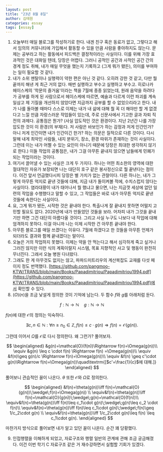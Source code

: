 ```yaml
---
layout: post
title: "23년 8월 8일"
author: 김태원
categories: essay
tags: [essay]
---
```


1. 오늘부터 매일 블로그를 작성하기로 한다. 내겐 친구 혹은 동료가 없고, 
    그렇다고 해서 임의의 커뮤니티에 가입해서 활동할 수 있을 만큼 사람을
    좋아하지도 않는다. 문제는 공부라고 하는 활동에서 피드백은 결정적이라는
    사실이다. 이를 위해 가장 효과적인 것은 대화일 텐데, 당장은 어렵다.
    그러니 공적인 공간과 사적인 공간 간의 경계 정도 취해, 내가 매일 무엇을
    했는지 기록하고 (그게 뭐가 됐든), 의미를 부여하는 일이 필요할 것 같다.
2. 내가 소위 멘탈이나 실행력이 약한 편은 아닌 것 같다. 오히려 강한 것 같고,
    다만 뭘 끝까지 해낸 게 최근 거의 없다. 매번 실행하고 부수고 실행하고 부수고. 
    히로나카 헤이스케의 '학문의 즐거움'이라는 책을 7월에 종종 읽었는데,
    원래 음악을 하려다가 공부를 하게 된 사람으로서 헤이스케에 따르면, 예술과
    다르게 이런 파괴를 계속 일삼고 제 기질을 개선하지 않았다면 지금까지 공부를
    할 수 없었으리라고 한다. 내가 나를 돌아볼 때마다 스스로 이제는 내가 내 삶에
    대해 뭘 꼭 더 해야만 할 게 없겠다고 느낄 만큼 자랑스러운 작업들이 있는데, 
    주로 신문사에서 기고한 글과 자퇴 직전의 과제다. 공통점은 뭔가?
    (사실 압도적인 것은 환경이다. 지난 2년간 나를 가장 압도한 것이 이 
     환경(의 부재)다. 저 사람은 바보인가 하는 감정과 저게 인간인가? 아니 저게
     인간이면 내가 인간이긴 한가? 하는 의문은 질적으로 다른 것이다. 다시 말해
     내게 최악인 사람들, 내지 분위기, 장소, 환경 따위가 존재하는 것이 사실이다. 
     그런데 이는 내가 어쩔 수 있는 요인이 아니기 때문에 당장은 최대한 생각하지
     않기로 한다.) 이들 작업의 공통점은, 내가 그걸 아무튼 끝내지 않으면 남들에게
    민폐가 되는 작업이라는 것이다.
3. 여기서 끌어낼 수 있는 사실은 크게 두 가지다. 하나는 어떤 최소한의 영역에
    대한 절대적인 자유가 보장되면 나는 대단히 호구 같은 봉사정신으로 뭘
    끝낸다는 점이다. 이건 앞서 언급했다시피 당장은 별 가치가 없는 관찰이다.
    다른 하나는, 내가 그렇게 아무튼 억지로 끝낸 것들에 대해, 지금 내가
    돌이켜볼 적에, 수치스럽지 않다는 사실이다. 염라대황이 내가 태어나서 뭘
    했냐고 물으면, 나는 지금껏 세상에 없던 일련의 작업을 수행했다고 말할
    수 있고, 그 작업들은 바로 내가 아무튼 억지로 끝낸 것들에 속한다는
    사실이다. 
4. 요, 그게 뭐가 됐든, 시작한 것은 끝내야 한다. 특출나게 잘 끝내지 못하면
    어떨지 고민할 필요도 없다. 2020년에 내가 만들었던 것들을 보라. 어차피
    내가 그것을 끝내기만 하면 그건 대단히 아름다울 것이다. 그리고 사실
    누구도 나보다 내 작업에 대해 엄격하지 못하다. 이걸 아니까 나는 이제 
    시작한 건 아무튼 끝내야 한다.
5. 아무튼 블로그를 매일 쓰겠다는 이유다. 7월에 하겠다고 한 것들을 아무튼 
    언제가 되더라도 결과와 함께 끝내겠다는 말이다. 
6. 오늘은 거의 작업하지 못했다. 이제는 약을 안 먹는다고 해서 심각하게 죽고
    싶거나 그러진 않지만 이런 식의 계획이랄지 시스템, 목표 지향적인 사고 및
    행동이 완전히 무너진다. 그래서 오늘 병원 다녀왔다.
7. 그래도 한 게 아무것도 없지는 않고, 파파드미트리우의 계산복잡도 교재를
다섯 페이지 정도 번역했다. [https://github.com/pangmoo-KTW/TRANS/blob/main/Books/Papadimitriou/Papadimitriou1994.pdf](https://github.com/pangmoo-KTW/TRANS/blob/main/Books/Papadimitriou/Papadimitriou1994.pdf)에서 확인할 수 있다. 
8. $\mathcal(O)(n)$을 조금 낯설게 정의한 것이 기억에 남는다. 두 함수 $f$와 $g$를
아래처럼 둔다.

$$
f:\mathbb{\mathbb{N}}\rightarrow{\mathbb{N}}\quad g:\mathbb{N}\rightarrow{\mathbb{N}}
$$

$f(n)$에 대한 $\mathcal{O}$의 정의는 익숙하다.

$$
\exists c, n\in\mathbb{N}:\forall n\geq n_0\in\mathbb{Z}, f(n)\leq c\cdot g(n)\Rightarrow f(n)=\mathcal{O}(g(n)).
$$

그런데 이어서 $\Omega$를 $\mathcal{O}$로 다시 정의한다. 왜 그런가? 풀어보자.

$$
\begin{aligned}
&g(n)=\mathcal{O}(f(n))\Rightarrow f(n)=\Omega(g(n))\\
\equiv &g(n) \leq c \cdot f(n) \Rightarrow f(n) =\Omega(g(n))\\
\equiv &f(n)\geq g(n)/c \Rightarrow f(n)=\Omega(g(n))\\
\equiv &f(n) \geq c'\cdot g(n)\Rightarrow f(n)=\Omega(g(n))\quad\textrm{[$c'=\frac{1}{c}$에 대해.]}
\end{aligned}
$$

풀어보니 관습적인 꼴이 나온다. $\theta$ 또한 $\mathcal{O}$와 $\Omega$로 정의한다.

$$
\begin{aligned}
&f(n)=\theta(g(n))\iff f(n)=\mathcal{O}(g(n))\;\wedge\;f(n)=\Omega(g(n)) \\
\equiv&f(n)=\theta(g(n))\iff f(n)=\mathcal{O}(g(n))\;\wedge\;g(n)=\mathcal{O}(f(n))\\
\equiv&f(n)=\theta(g(n))\iff f(n)\leq c_1\cdot g(n)\;\wedge\;g(n)\leq c_2 \cdot f(n)\\
\equiv&f(n)=\theta(g(n))\iff f(n)\leq c_1\cdot g(n)\;\wedge\;f(n)\geq 1/c_2\cdot g(n) \\
\equiv&f(n)=\theta(g(n))\iff 1/c_2\cdot g(n)\leq f(n) \leq c_1\cdot g(n).
\end{aligned}
$$

마찬가지 방식으로 풀어보면 내가 알고 있던 꼴이 나온다. 순간 꽤 당황했다.

9. 인접행렬을 이해하게 되었고, 자료구조와 행렬 일반의 관계에 관해 조금 궁금해졌다.
이건 이번 학기 C 자료구조 같은 거 재수강하면서 실험할 기회가 있겠다. 
